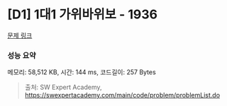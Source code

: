 # [D1] 1대1 가위바위보 - 1936 

[문제 링크](https://swexpertacademy.com/main/code/problem/problemDetail.do?contestProbId=AV5PjKXKALcDFAUq) 

### 성능 요약

메모리: 58,512 KB, 시간: 144 ms, 코드길이: 257 Bytes



> 출처: SW Expert Academy, https://swexpertacademy.com/main/code/problem/problemList.do